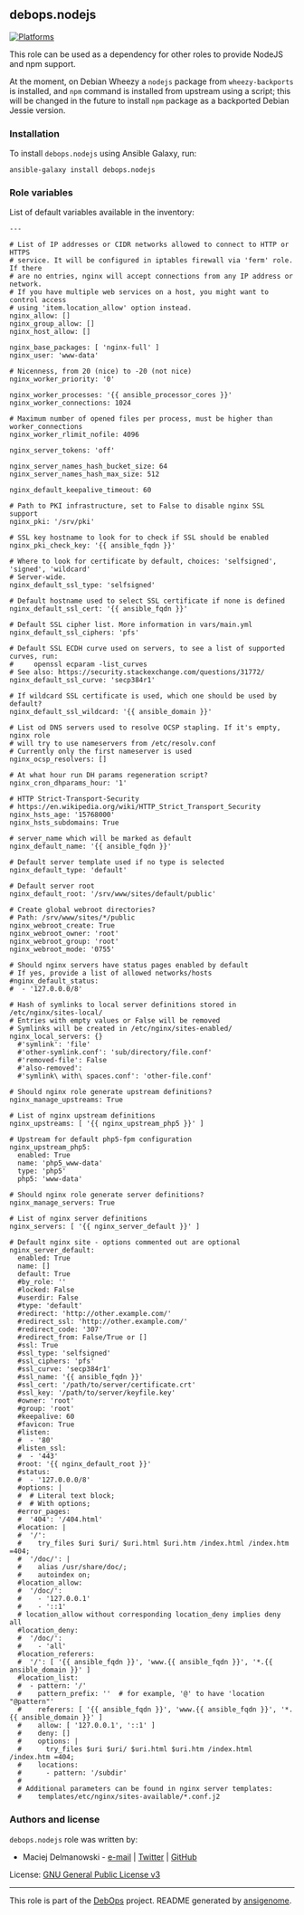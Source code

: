 ## debops.nodejs

[![Platforms](http://img.shields.io/badge/platforms-debian%20|%20ubuntu-lightgrey.svg)](#)

This role can be used as a dependency for other roles to provide NodeJS and
npm support.

At the moment, on Debian Wheezy a `nodejs` package from `wheezy-backports`
is installed, and `npm` command is installed from upstream using a script;
this will be changed in the future to install `npm` package as a backported
Debian Jessie version.

### Installation

To install `debops.nodejs` using Ansible Galaxy, run:

    ansible-galaxy install debops.nodejs




### Role variables

List of default variables available in the inventory:

    ---
    
    # List of IP addresses or CIDR networks allowed to connect to HTTP or HTTPS
    # service. It will be configured in iptables firewall via 'ferm' role. If there
    # are no entries, nginx will accept connections from any IP address or network.
    # If you have multiple web services on a host, you might want to control access
    # using 'item.location_allow' option instead.
    nginx_allow: []
    nginx_group_allow: []
    nginx_host_allow: []
    
    nginx_base_packages: [ 'nginx-full' ]
    nginx_user: 'www-data'
    
    # Nicenness, from 20 (nice) to -20 (not nice)
    nginx_worker_priority: '0'
    
    nginx_worker_processes: '{{ ansible_processor_cores }}'
    nginx_worker_connections: 1024
    
    # Maximum number of opened files per process, must be higher than worker_connections
    nginx_worker_rlimit_nofile: 4096
    
    nginx_server_tokens: 'off'
    
    nginx_server_names_hash_bucket_size: 64
    nginx_server_names_hash_max_size: 512
    
    nginx_default_keepalive_timeout: 60
    
    # Path to PKI infrastructure, set to False to disable nginx SSL support
    nginx_pki: '/srv/pki'
    
    # SSL key hostname to look for to check if SSL should be enabled
    nginx_pki_check_key: '{{ ansible_fqdn }}'
    
    # Where to look for certificate by default, choices: 'selfsigned', 'signed', 'wildcard'
    # Server-wide.
    nginx_default_ssl_type: 'selfsigned'
    
    # Default hostname used to select SSL certificate if none is defined
    nginx_default_ssl_cert: '{{ ansible_fqdn }}'
    
    # Default SSL cipher list. More information in vars/main.yml
    nginx_default_ssl_ciphers: 'pfs'
    
    # Default SSL ECDH curve used on servers, to see a list of supported curves, run:
    #     openssl ecparam -list_curves
    # See also: https://security.stackexchange.com/questions/31772/
    nginx_default_ssl_curve: 'secp384r1'
    
    # If wildcard SSL certificate is used, which one should be used by default?
    nginx_default_ssl_wildcard: '{{ ansible_domain }}'
    
    # List od DNS servers used to resolve OCSP stapling. If it's empty, nginx role
    # will try to use nameservers from /etc/resolv.conf
    # Currently only the first nameserver is used
    nginx_ocsp_resolvers: []
    
    # At what hour run DH params regeneration script?
    nginx_cron_dhparams_hour: '1'
    
    # HTTP Strict-Transport-Security
    # https://en.wikipedia.org/wiki/HTTP_Strict_Transport_Security
    nginx_hsts_age: '15768000'
    nginx_hsts_subdomains: True
    
    # server_name which will be marked as default
    nginx_default_name: '{{ ansible_fqdn }}'
    
    # Default server template used if no type is selected
    nginx_default_type: 'default'
    
    # Default server root
    nginx_default_root: '/srv/www/sites/default/public'
    
    # Create global webroot directories?
    # Path: /srv/www/sites/*/public
    nginx_webroot_create: True
    nginx_webroot_owner: 'root'
    nginx_webroot_group: 'root'
    nginx_webroot_mode: '0755'
    
    # Should nginx servers have status pages enabled by default
    # If yes, provide a list of allowed networks/hosts
    #nginx_default_status:
    #  - '127.0.0.0/8'
    
    # Hash of symlinks to local server definitions stored in /etc/nginx/sites-local/
    # Entries with empty values or False will be removed
    # Symlinks will be created in /etc/nginx/sites-enabled/
    nginx_local_servers: {}
      #'symlink': 'file'
      #'other-symlink.conf': 'sub/directory/file.conf'
      #'removed-file': False
      #'also-removed':
      #'symlink\ with\ spaces.conf': 'other-file.conf'
    
    # Should nginx role generate upstream definitions?
    nginx_manage_upstreams: True
    
    # List of nginx upstream definitions
    nginx_upstreams: [ '{{ nginx_upstream_php5 }}' ]
    
    # Upstream for default php5-fpm configuration
    nginx_upstream_php5:
      enabled: True
      name: 'php5_www-data'
      type: 'php5'
      php5: 'www-data'
    
    # Should nginx role generate server definitions?
    nginx_manage_servers: True
    
    # List of nginx server definitions
    nginx_servers: [ '{{ nginx_server_default }}' ]
    
    # Default nginx site - options commented out are optional
    nginx_server_default:
      enabled: True
      name: []
      default: True
      #by_role: ''
      #locked: False
      #userdir: False
      #type: 'default'
      #redirect: 'http://other.example.com/'
      #redirect_ssl: 'http://other.example.com/'
      #redirect_code: '307'
      #redirect_from: False/True or []
      #ssl: True
      #ssl_type: 'selfsigned'
      #ssl_ciphers: 'pfs'
      #ssl_curve: 'secp384r1'
      #ssl_name: '{{ ansible_fqdn }}'
      #ssl_cert: '/path/to/server/certificate.crt'
      #ssl_key: '/path/to/server/keyfile.key'
      #owner: 'root'
      #group: 'root'
      #keepalive: 60
      #favicon: True
      #listen:
      #  - '80'
      #listen_ssl:
      #  - '443'
      #root: '{{ nginx_default_root }}'
      #status:
      #  - '127.0.0.0/8'
      #options: |
      #  # Literal text block;
      #  # With options;
      #error_pages:
      #  '404': '/404.html'
      #location: |
      #  '/':
      #    try_files $uri $uri/ $uri.html $uri.htm /index.html /index.htm =404;
      #  '/doc/': |
      #    alias /usr/share/doc/;
      #    autoindex on;
      #location_allow:
      #  '/doc/':
      #    - '127.0.0.1'
      #    - '::1'
      # location_allow without corresponding location_deny implies deny all
      #location_deny:
      #  '/doc/':
      #    - 'all'
      #location_referers:
      #  '/': [ '{{ ansible_fqdn }}', 'www.{{ ansible_fqdn }}', '*.{{ ansible_domain }}' ]
      #location_list:
      #  - pattern: '/'
      #    pattern_prefix: ''  # for example, '@' to have 'location "@pattern"'
      #    referers: [ '{{ ansible_fqdn }}', 'www.{{ ansible_fqdn }}', '*.{{ ansible_domain }}' ]
      #    allow: [ '127.0.0.1', '::1' ]
      #    deny: []
      #    options: |
      #      try_files $uri $uri/ $uri.html $uri.htm /index.html /index.htm =404;
      #    locations:
      #      - pattern: '/subdir'
      #
      # Additional parameters can be found in nginx server templates:
      #    templates/etc/nginx/sites-available/*.conf.j2





### Authors and license

`debops.nodejs` role was written by:

- Maciej Delmanowski - [e-mail](mailto:drybjed@gmail.com) | [Twitter](https://twitter.com/drybjed) | [GitHub](https://github.com/drybjed)


License: [GNU General Public License v3](https://tldrlegal.com/license/gnu-general-public-license-v3-(gpl-3))


***

This role is part of the [DebOps](http://debops.org/) project. README generated by [ansigenome](https://github.com/nickjj/ansigenome/).

